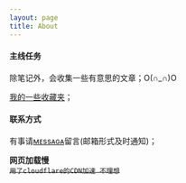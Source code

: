 ```yaml
---
layout: page
title: About
---
```

#### 主线任务
除笔记外，会收集一些有意思的文章；O(∩_∩)O

[我的一些收藏夹](/archives/2019-04-06/1)；

#### 联系方式
有事请[ᴍᴇssᴀɢᴀ](/message)留言(邮箱形式及时通知)；

**网页加载慢**  
<del>`用了cloudflare的CDN加速 不理想`</del>

